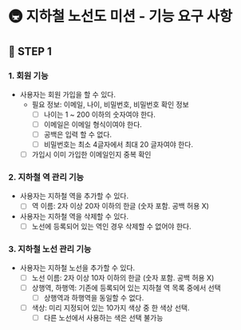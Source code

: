 # 🚇 지하철 노선도 미션 - 기능 요구 사항

## 📌 STEP 1

### 1. 회원 기능

- 사용자는 회원 가입을 할 수 있다.
    - 필요 정보: 이메일, 나이, 비밀번호, 비밀번호 확인 정보
        - [ ] 나이는 1 ~ 200 이하의 숫자여야 한다.
        - [ ] 이메일은 이메일 형식이여야 한다.
        - [ ] 공백은 입력 할 수 없다.
        - [ ] 비밀번호는 최소 4글자에서 최대 20 글자여야 한다.
    - [ ] 가입시 이미 가입한 이메일인지 중복 확인

### 2. 지하철 역 관리 기능

- 사용자는 지하철 역을 추가할 수 있다.
    - [ ] 역 이름: 2자 이상 20자 이하의 한글 (숫자 포함. 공백 허용 X)
- 사용자는 지하철 역을 삭제할 수 있다.
    - [ ] 노선에 등록되어 있는 역인 경우 삭제할 수 없어야 한다.

### 3. 지하철 노선 관리 기능

- 사용자는 지하철 노선을 추가할 수 있다.
    - [ ] 노선 이름: 2자 이상 10자 이하의 한글 (숫자 포함. 공백 허용 X)
    - [ ] 상행역, 하행역: 기존에 등록되어 있는 지하철 역 목록 중에서 선택
        - [ ] 상행역과 하행역을 동일할 수 없다.
    - [ ] 색상: 미리 지정되어 있는 10가지 색상 중 한 색상 선택.
        - [ ] 다른 노선에서 사용하는 색은 선택 불가능
